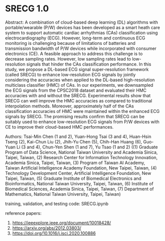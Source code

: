 # SRECG 1.0
Abstract: A combination of cloud-based deep learning (DL) algorithms with portable/wearable (P/W) devices has been developed as a smart heath care system to support automatic cardiac arrhythmias (CAs) classification using electrocardiography (ECG). However, long-term and continuous ECG monitoring is challenging because of limitations of batteries and transmission bandwidth of P/W devices while incorporated with consumer electronics (CE). A feasible approach to address this challenge is to decrease sampling rates. However, low sampling rates lead to low-resolution signals that hinder the CAs classification performance. In this study, we propose a DL-based ECG signal super-resolution framework (called SRECG) to enhance low-resolution ECG signals by jointly considering the accuracies when applied to the DL-based high-resolution multiclass classifier (HMC) of CAs. In our experiments, we downsampled the ECG signals from the CPSC2018 dataset and evaluated their HMC accuracies with and without the SRECG. Experimental results show that SRECG can well improve the HMC accuracies as compared to traditional interpolation methods. Moreover, approximately half of the CAs classification accuracies of HMC were maintained within the enhanced ECG signals by SRECG. The promising results confirm that SRECG can be suitably used to enhance low-resolution ECG signals from P/W devices with CE to improve their cloud-based HMC performances.

Authors: Tsai-Min Chen (1 and 2), Yuan-Hong Tsai (3 and 4), Huan-Hsin Tseng (2), Kai-Chun Liu (2), Jhih-Yu Chen (5), Chih-Han Huang (6), Guo-Yuan Li (3 and 4), Chun-Yen Shen (1 and 7), Yu Tsao (1 and 2) ((1) Graduate Program of Data Science, National Taiwan University and Academia Sinica, Taipei, Taiwan, (2) Research Center for Information Technology Innovation, Academia Sinica, Taipei, Taiwan, (3) Program of Taiwan AI Academy, Taiwan Artificial Intelligence Academy Foundation, New Taipei, Taiwan, (4) Technology Development Center, Artificial Intelligence Foundation, New Taipei, Taiwan, (5) Graduate Institute of Biomedical Electronics and Bioinformatics, National Taiwan University, Taipei, Taiwan, (6) Institute of Biomedical Sciences, Academia Sinica, Taipei, Taiwan, (7) Department of Mathematics, National Taiwan University, Taipei, Taiwan)

training, validation, and testing code: SRECG.ipynb

reference papers: 
1. https://ieeexplore.ieee.org/document/10018428/
2. https://arxiv.org/abs/2012.03803/
3. https://doi.org/10.1016/j.isci.2020.100886
